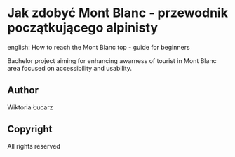 # Jak zdobyć Mont Blanc - przewodnik początkującego alpinisty
english: How to reach the Mont Blanc top - guide for beginners

Bachelor project aiming for enhancing awarness of tourist in Mont Blanc area focused on accessibility and usability.

## Author
Wiktoria Łucarz

## Copyright
All rights reserved
